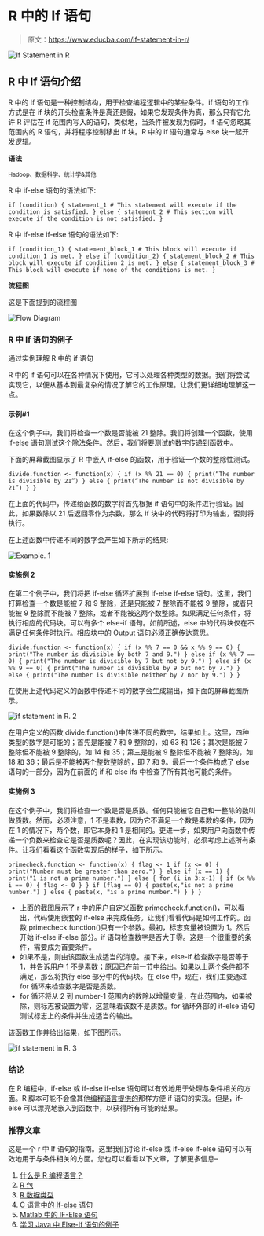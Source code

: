 # R 中的 If 语句

> 原文：<https://www.educba.com/if-statement-in-r/>

![If Statement in R](img/3601e6fc807442ff8dbadae2071d22a2.png)



## R 中 If 语句介绍

R 中的 If 语句是一种控制结构，用于检查编程逻辑中的某些条件。if 语句的工作方式是在 if 块的开头检查条件是真还是假，如果它发现条件为真，那么只有它允许 R 评估在 if 范围内写入的语句，类似地，当条件被发现为假时，if 语句忽略其范围内的 R 语句，并将程序控制移出 If 块。R 中的 if 语句通常与 else 块一起开发逻辑。

**语法**

<small>Hadoop、数据科学、统计学&其他</small>

R 中 if-else 语句的语法如下:

`if (condition) {
statement_1 # This statement will execute if the condition is satisfied.
}
else {
statement_2 # This section will execute if the condition is not satisfied.
}`

R 中 if-else if-else 语句的语法如下:

`if (condition_1) {
statement_block_1 # This block will execute if condition 1 is met.
}
else if (condition_2) {
statement_block_2 # This block will execute if condition 2 is met.
}
else {
statement_block_3 # This block will execute if none of the conditions is met.
}`

**流程图**

这是下面提到的流程图

![Flow Diagram](img/eeff7c2dee556fe41a5a1a34035a6685.png)



### R 中 If 语句的例子

通过实例理解 R 中的 if 语句

R 中的 if 语句可以在各种情况下使用，它可以处理各种类型的数据。我们将尝试实现它，以便从基本到最复杂的情况了解它的工作原理。让我们更详细地理解这一点。

#### 示例#1

在这个例子中，我们将检查一个数是否能被 21 整除。我们将创建一个函数，使用 if-else 语句测试这个除法条件。然后，我们将要测试的数字传递到函数中。

下面的屏幕截图显示了 R 中嵌入 if-else 的函数，用于验证一个数的整除性测试。

`divide.function <- function(x) {
if (x %% 21 == 0)
{
print(“The number is divisible by 21”)
}
else {
print(“The number is not divisible by 21”)
}
}`

在上面的代码中，传递给函数的数字将首先根据 if 语句中的条件进行验证。因此，如果数除以 21 后返回零作为余数，那么 if 块中的代码将打印为输出，否则将执行。

在上述函数中传递不同的数字会产生如下所示的结果:

![Example. 1](img/ba9da7321009f56a34feaea0ef20334d.png)



#### 实施例 2

在第二个例子中，我们将把 if-else 循环扩展到 if-else if-else 语句。这里，我们打算检查一个数是能被 7 和 9 整除，还是只能被 7 整除而不能被 9 整除，或者只能被 9 整除而不能被 7 整除，或者不能被这两个数整除。如果满足任何条件，将执行相应的代码块。可以有多个 else-if 语句。如前所述，else 中的代码块仅在不满足任何条件时执行。相应块中的 Output 语句必须正确传达意思。

`divide.function <- function(x) {
if (x %% 7 == 0 && x %% 9 == 0)
{
print("The number is divisible by both 7 and 9.")
}
else if (x %% 7 == 0) {
print("The number is divisible by 7 but not by 9.")
}
else if (x %% 9 == 0) {
print("The number is divisible by 9 but not by 7.")
}
else {
print("The number is divisible neither by 7 nor by 9.")
}
}`

在使用上述代码定义的函数中传递不同的数字会生成输出，如下面的屏幕截图所示。

![if statement in R. 2](img/95fecee7642dc6b28b7c4e1e75e45f0c.png)



在用户定义的函数 divide.function()中传递不同的数字，结果如上。这里，四种类型的数字是可能的；首先是能被 7 和 9 整除的，如 63 和 126；其次是能被 7 整除但不能被 9 整除的，如 14 和 35；第三是能被 9 整除但不能被 7 整除的，如 18 和 36；最后是不能被两个整数整除的，即 7 和 9。最后一个条件构成了 else 语句的一部分，因为在前面的 if 和 else ifs 中检查了所有其他可能的条件。

#### 实施例 3

在这个例子中，我们将检查一个数是否是质数。任何只能被它自己和一整除的数叫做质数。然而，必须注意，1 不是素数，因为它不满足一个数是素数的条件，因为在 1 的情况下，两个数，即它本身和 1 是相同的。更进一步，如果用户向函数中传递一个负数来检查它是否是质数呢？因此，在实现该功能时，必须考虑上述所有条件。让我们看看这个函数实现后的样子，如下所示。

`primecheck.function <- function(x) {
flag <- 1
if (x <= 0)
{
print("Number must be greater than zero.")
}
else if (x == 1)
{
print("1 is not a prime number.")
}
else
{
for (i in 3:x-1)
{
if (x %% i == 0)
{
flag <- 0
}
}
if (flag == 0)
{
paste(x,"is not a prime number.")
}
else
{
paste(x, "is a prime number.")
}
}
}`

*   上面的截图展示了 r 中的用户自定义函数 primecheck.function()，可以看出，代码使用嵌套的 if-else 来完成任务。让我们看看代码是如何工作的。函数 primecheck.function()只有一个参数。最初，标志变量被设置为 1。然后开始 if-else if-else 部分。if 语句检查数字是否大于零。这是一个很重要的条件，需要成为首要条件。
*   如果不是，则由该函数生成适当的消息。接下来，else-if 检查数字是否等于 1，并告诉用户 1 不是素数；原因已在前一节中给出。如果以上两个条件都不满足，那么将执行 else 部分中的代码块。在 else 中，现在，我们主要通过 for 循环来检查数字是否是质数。
*   for 循环将从 2 到 number-1 范围内的数除以增量变量，在此范围内，如果被除，则标志被设置为零，这意味着该数不是质数。for 循环外部的 if-else 语句测试标志上的条件并生成适当的输出。

该函数工作并给出结果，如下图所示。

![if statement in R. 3](img/508285978f14e4075885d0b2333a3d10.png)



### 结论

在 R 编程中，if-else 或 if-else if-else 语句可以有效地用于处理与条件相关的方面。R 脚本可能不会像其他[编程语言提供的](https://www.educba.com/best-programming-languages/)那样方便 if 语句的实现。但是，if-else 可以漂亮地嵌入到函数中，以获得所有可能的结果。

### 推荐文章

这是一个 r 中 If 语句的指南。这里我们讨论 if-else 或 if-else if-else 语句可以有效地用于与条件相关的方面。您也可以看看以下文章，了解更多信息–

1.  [什么是 R 编程语言？](https://www.educba.com/what-is-r-programming-language/)
2.  [R 包](https://www.educba.com/r-packages/)
3.  [R 数据类型](https://www.educba.com/r-data-types/)
4.  [C 语言中的 If-else 语句](https://www.educba.com/if-else-statement-in-c/)
5.  [Matlab 中的 IF-Else 语句](https://www.educba.com/if-else-statement-in-matlab/)
6.  [学习 Java 中 Else-If 语句的例子](https://www.educba.com/else-if-statement-in-java/)





